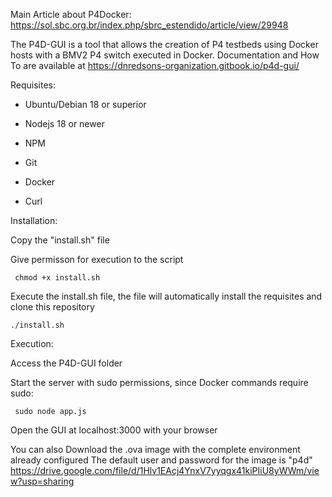 Main Article about P4Docker: https://sol.sbc.org.br/index.php/sbrc_estendido/article/view/29948                                             

The P4D-GUI is a tool that allows the creation of P4 testbeds using Docker hosts with a BMV2 P4 switch executed in Docker.
Documentation and How To are available at
https://dnredsons-organization.gitbook.io/p4d-gui/

Requisites:
  - Ubuntu/Debian 18 or superior
  
  - Nodejs 18 or newer

  - NPM
  
  - Git
  
  - Docker
  
  - Curl
  

Installation: 

  Copy the "install.sh" file
  
  Give permisson for execution to the script
  
     chmod +x install.sh
  
  Execute the install.sh file, the file will automatically install the requisites and clone this repository
  
    ./install.sh

Execution:

  Access the P4D-GUI folder
  
  Start the server with sudo permissions, since Docker commands require sudo:
  
     sudo node app.js

  Open the GUI at localhost:3000 with your browser

You can also Download the .ova image with the complete environment already configured
The default user and password for the image is "p4d"
https://drive.google.com/file/d/1Hlv1EAcj4YnxV7yyqgx41kiPIiU8yWWm/view?usp=sharing

